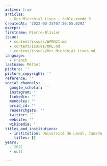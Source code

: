 ```yaml
---
active: true
articles:
  - Our Microbial Lives - table-ronde 3
createdAt: '2022-03-25T07:56:55.029Z'
exerpt: ''
firstname: Pierre-Olivier
issue:
  - content/issues/WPRN21.md
  - content/issues/OML.md
  - content/issues/Our Microbial Lives.md
language:
  - French
lastname: Méthot
picture: ''
picture_copyright: ''
reference: ''
social_channels:
  google_scholar: ''
  instagram: ''
  linkedin: ''
  mendeley: ''
  orcid_id: ''
  researchgate: ''
  twitter: ''
  website: ''
  wikipedia: ''
titles_and_institutions:
  - institution: Université de Laval, Canada
    titles: []
years:
  - 2021
  - null

---
```

